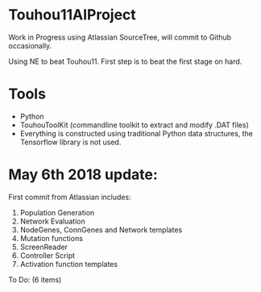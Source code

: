 # Touhou11AIProject
Work in Progress using Atlassian SourceTree, will commit to Github occasionally.

Using NE to beat Touhou11. First step is to beat the first stage on hard.

# Tools

- Python
- TouhouToolKit (commandline toolkit to extract and modify .DAT files)
- Everything is constructed using traditional Python data structures, the Tensorflow library is not used.

# May 6th 2018 update:

First commit from Atlassian includes:

1. Population Generation
2. Network Evaluation
3. NodeGenes, ConnGenes and Network templates
4. Mutation functions
5. ScreenReader
6. Controller Script
7. Activation function templates 

To Do: (6 items)
